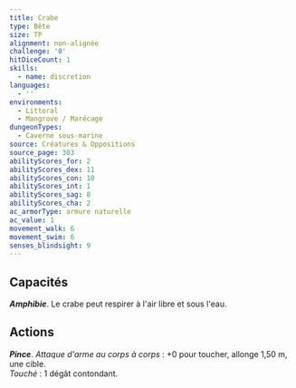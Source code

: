 ```yaml
---
title: Crabe
type: Bête
size: TP
alignment: non-alignée
challenge: '0'
hitDiceCount: 1
skills:
  - name: discretion
languages:
  - ''
environments:
  - Littoral
  - Mangrove / Marécage
dungeonTypes:
  - Caverne sous-marine
source: Créatures & Oppositions
source_page: 303
abilityScores_for: 2
abilityScores_dex: 11
abilityScores_con: 10
abilityScores_int: 1
abilityScores_sag: 8
abilityScores_cha: 2
ac_armorType: armure naturelle
ac_value: 1
movement_walk: 6
movement_swim: 6
senses_blindsight: 9
---
```

## Capacités
_**Amphibie**_. Le crabe peut respirer à l'air libre et sous l'eau.

## Actions
_**Pince**_. _Attaque d'arme au corps à corps_ : +0 pour toucher, allonge 1,50 m, une cible.  
_Touché_ : 1 dégât contondant.
